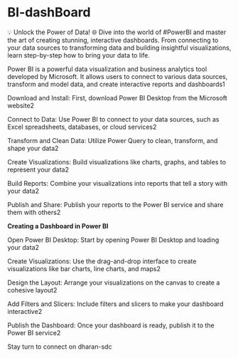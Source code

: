 # BI-dashBoard

💡 Unlock the Power of Data! 🌐 Dive into the world of #PowerBI and master the art of creating stunning, interactive dashboards. From connecting to your data sources to transforming data and building insightful visualizations, learn step-by-step how to bring your data to life.

Power BI is a powerful data visualization and business analytics tool developed by Microsoft. It allows users to connect to various data sources, transform and model data, and create interactive reports and dashboards1

Download and Install: First, download Power BI Desktop from the Microsoft website2

Connect to Data: Use Power BI to connect to your data sources, such as Excel spreadsheets, databases, or cloud services2

Transform and Clean Data: Utilize Power Query to clean, transform, and shape your data2

Create Visualizations: Build visualizations like charts, graphs, and tables to represent your data2

Build Reports: Combine your visualizations into reports that tell a story with your data2

Publish and Share: Publish your reports to the Power BI service and share them with others2

**Creating a Dashboard in Power BI**

Open Power BI Desktop: Start by opening Power BI Desktop and loading your data2

Create Visualizations: Use the drag-and-drop interface to create visualizations like bar charts, line charts, and maps2

Design the Layout: Arrange your visualizations on the canvas to create a cohesive layout2

Add Filters and Slicers: Include filters and slicers to make your dashboard interactive2

Publish the Dashboard: Once your dashboard is ready, publish it to the Power BI service2

Stay turn to connect on dharan-sdc

